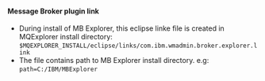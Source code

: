 #### Message Broker plugin link
* During install of MB Explorer, this eclipse linke file is created in MQExplorer install directory: `$MQEXPLORER_INSTALL/eclipse/links/com.ibm.wmadmin.broker.explorer.link`
* The file contains path to MB Explorer install directory. e.g: `path=C:/IBM/MBExplorer`
